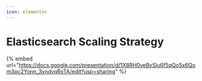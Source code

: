 ```yaml
---
icon: elementor
---
```


# Elasticsearch Scaling Strategy



{% embed url="https://docs.google.com/presentation/d/1X8RH0yeBySlu6f5qQo5x6Qom3pc2Yonn_3yndvqRxTA/edit?usp=sharing" %}
